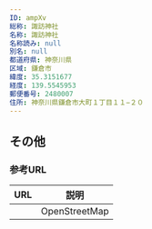 ```yaml
---
ID: ampXv
総称: 諏訪神社
名称: 諏訪神社
名称読み: null
別名: null
都道府県: 神奈川県
区域: 鎌倉市
緯度: 35.3151677
経度: 139.5545953
郵便番号: 2480007
住所: 神奈川県鎌倉市大町１丁目１１−２０
---
```


## その他

### 参考URL

| URL | 説明          |
| --- | ------------- |
|     | OpenStreetMap |
